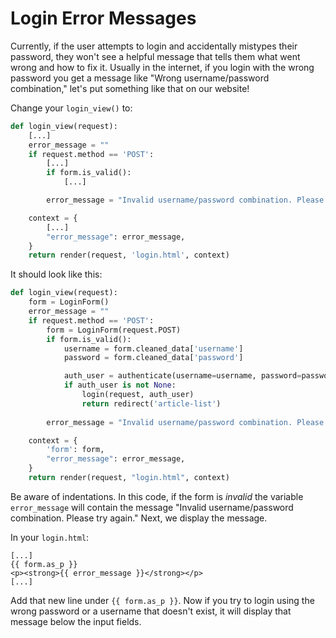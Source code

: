 # Login Error Messages
Currently, if the user attempts to login and accidentally mistypes their password, they won't see a helpful message that tells them what went wrong and how to fix it. Usually in the internet, if you login with the wrong password you get a message like "Wrong username/password combination," let's put something like that on our website!

Change your `login_view()` to:
```python
def login_view(request):
    [...]
    error_message = ""
    if request.method == 'POST':
        [...]
        if form.is_valid():
            [...]

        error_message = "Invalid username/password combination. Please try again."

    context = {
        [...]
        "error_message": error_message,
    }
    return render(request, 'login.html', context)
```
It should look like this:
```python
def login_view(request):
    form = LoginForm()
    error_message = ""
    if request.method == 'POST':
        form = LoginForm(request.POST)
        if form.is_valid():
            username = form.cleaned_data['username']
            password = form.cleaned_data['password']

            auth_user = authenticate(username=username, password=password)
            if auth_user is not None:
                login(request, auth_user)
                return redirect('article-list')
        
        error_message = "Invalid username/password combination. Please try again."

    context = {
        'form': form,
        "error_message": error_message,
    }
    return render(request, "login.html", context)
```

Be aware of indentations. In this code, if the form is *invalid* the variable `error_message` will contain the message "Invalid username/password combination. Please try again." Next, we display the message.

In your `login.html`:
```django
[...]
{{ form.as_p }}
<p><strong>{{ error_message }}</strong></p>
[...]
```

Add that new line under `{{ form.as_p }}`. Now if you try to login using the wrong password or a username that doesn't exist, it will display that message below the input fields.